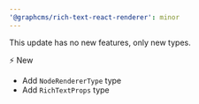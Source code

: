 ```yaml
---
'@graphcms/rich-text-react-renderer': minor
---
```


This update has no new features, only new types.

⚡️ New

- Add `NodeRendererType` type
- Add `RichTextProps` type
